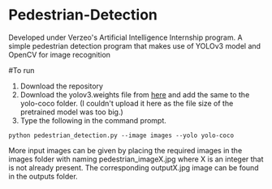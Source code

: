 # Pedestrian-Detection
Developed under Verzeo's Artificial Intelligence Internship program. A simple pedestrian detection program that makes use of YOLOv3 model and OpenCV for image recognition

#To run
1. Download the repository 
2. Download the yolov3.weights file from [here](https://drive.google.com/file/d/1ifZ4WnXYOKHwSiKS9XfVuBJtaeZfNdIF/view?usp=sharing) and add the same to the yolo-coco folder. (I couldn't upload it here as the file size of the pretrained model was too big.)
3. Type the following in the command prompt.

`python pedestrian_detection.py --image images --yolo yolo-coco`

More input images can be given by placing the required images in the images folder with naming pedestrian_imageX.jpg where X is an integer that is not already present. The corresponding outputX.jpg image can be found in the outputs folder.
